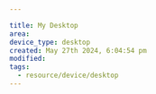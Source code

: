 ```yaml
---

title: My Desktop
area:
device_type: desktop
created: May 27th 2024, 6:04:54 pm
modified: 
tags:
  - resource/device/desktop
---
```

